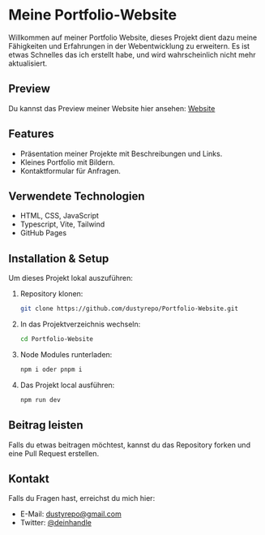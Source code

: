 # Meine Portfolio-Website

Willkommen auf meiner Portfolio Website, dieses Projekt dient dazu meine Fähigkeiten und Erfahrungen in der Webentwicklung zu erweitern. Es ist etwas Schnelles das ich erstellt habe, und wird wahrscheinlich nicht mehr aktualisiert.

## Preview

Du kannst das Preview meiner Website hier ansehen: [Website](https://dustyrepo.github.io/Portfolio-Website/)

## Features

- Präsentation meiner Projekte mit Beschreibungen und Links.
- Kleines Portfolio mit Bildern.
- Kontaktformular für Anfragen.

## Verwendete Technologien

- HTML, CSS, JavaScript
- Typescript, Vite, Tailwind
- GitHub Pages

## Installation & Setup

Um dieses Projekt lokal auszuführen:

1. Repository klonen:
   ```sh
   git clone https://github.com/dustyrepo/Portfolio-Website.git
   ```
2. In das Projektverzeichnis wechseln:
   ```sh
   cd Portfolio-Website
   ```
3. Node Modules runterladen:
   ```sh
   npm i oder pnpm i
   ```
4. Das Projekt local ausführen:
   ```sh
   npm run dev
   ```

## Beitrag leisten

Falls du etwas beitragen möchtest, kannst du das Repository forken und eine Pull Request erstellen.

## Kontakt

Falls du Fragen hast, erreichst du mich hier:

- E-Mail: dustyrepo@gmail.com
- Twitter: [@deinhandle](https://twitter.com/dustyrepo)
